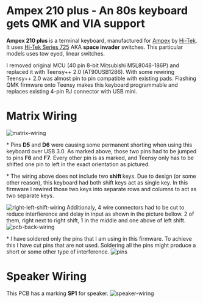 
# <b> Ampex 210 plus </b> - An 80s keyboard gets QMK and VIA support 

<!--![ampex-210-plus-qmk](https://github.com/vuckale/)-->

<!--*A short description of the keyboard/project*-->
<b> Ampex 210 plus </b> is a terminal keyboard, manufactured for [Ampex](https://en.wikipedia.org/wiki/Ampex) by [Hi-Tek](https://deskthority.net/wiki/Hi-Tek_Corporation). It uses [Hi-Tek Series 725](https://deskthority.net/wiki/Hi-Tek_Series_725) AKA <b> space invader</b> switches. This particular models uses tow eyed, linear switches.

I removed original MCU (40 pin 8-bit Mitsubishi M5L8048-186P) and replaced it with Teensy++ 2.0 (AT90USB1286). With some rewiring Teensy++ 2.0 was almost pin to pin compatible with existing pads. Flashing QMK firmware onto Teensy makes this keyboard programmable and replaces existing 4-pin RJ connector with USB mini. 

# Matrix Wiring
![matrix-wiring](https://github.com/vuckale/ampex-210-plus-qmk/blob/main/docs/wiring.png?raw=true)

&ast; Pins <b>D5</b> and <b>D6</b> were causing some permanent shorting when using this keyboard over USB 3.0. As marked above, those two pins had to be jumped to pins <b>F6</b> and <b>F7</b>. Every other pin is as marked, and Teensy only has to be shifted one pin to left in the exact orientation as pictured.

&ast; The wiring above does not include two <b> shift </b> keys. Due to design (or some other reason), this keyboard had both shift keys act as single key. In this firmware I rewired those two keys into separate rows and columns to act as two separate keys. 

![right-left-shift-wiring](https://github.com/vuckale/ampex-210-plus-qmk/blob/main/docs/left-right-shift-wiring.png?raw=true)
Additionaly, 4 wire connectors had to be cut to reduce interfierence and delay in input as shown in the picture bellow. 2 of them, right next to right shift, 1 in the middle and one above of left shift.
![pcb-back-wiring](https://github.com/vuckale/ampex-210-plus-qmk/blob/main/docs/pcb-back-shift-wiring.png?raw=true)

&ast; I have soldered only the pins that I am using in this firmware. To achieve this I have cut pins that are not used. Soldering all the pins might produce a short or some other type of interference. 
![pins](https://github.com/vuckale/ampex-210-plus-qmk/blob/main/docs/pins.png?raw=true)

# Speaker Wiring
This PCB has a marking <b>SP1</b> for speaker.
![speaker-wiring](https://github.com/vuckale/ampex-210-plus-qmk/blob/main/docs/speaker-wiring.png?raw=true)

<!--* Keyboard Maintainer: [vuckale](https://github.com/yourusername)
* Hardware Supported: Teensy++ 2.0 USB based microcontroller
* Hardware Availability: *Links to where you can find this hardware*-->

<!--Make example for this keyboard (after setting up your build environment):

    make compaq-mx-11800:default

Flashing example for this keyboard:i

    make compaq-mx-11800:default:flash

or for VIA support:
    
    make compaq-mx-11800:via:flash

<!--See the [build environment setup](https://docs.qmk.fm/#/getting_started_build_tools) and the [make instructions](https://docs.qmk.fm/#/getting_started_make_guide) for more information. Brand new to QMK? Start with our [Complete Newbs Guide](https://docs.qmk.fm/#/newbs).-->
